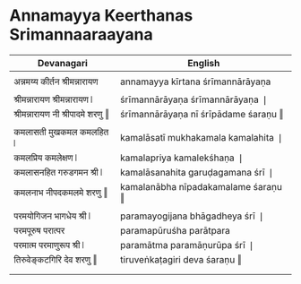 # Annamayya Keerthanas Srimannaaraayana

| Devanagari | English |
| ------ | ------ |
|  |  |
| अन्नमय्य कीर्तन श्रीमन्नारायण   | annamayya kīrtana śrīmannārāyaṇa   |
|  |  |
| श्रीमन्नारायण श्रीमन्नारायण ❘   | śrīmannārāyaṇa śrīmannārāyaṇa ❘   |
| श्रीमन्नारायण नी श्रीपादमे शरणु ‖   | śrīmannārāyaṇa nī śrīpādame śaraṇu ‖   |
|  |  |
| कमलासती मुखकमल कमलहित ❘   | kamalāsatī mukhakamala kamalahita ❘   |
| कमलप्रिय कमलेक्षण ❘   | kamalapriya kamalekśhaṇa ❘   |
| कमलासनहित गरुडगमन श्री ❘   | kamalāsanahita garuḍagamana śrī ❘   |
| कमलनाभ नीपदकमलमे शरणु ‖   | kamalanābha nīpadakamalame śaraṇu ‖   |
|  |  |
| परमयोगिजन भागधेय श्री ❘   | paramayogijana bhāgadheya śrī ❘   |
| परमपूरुष परात्पर   | paramapūruśha parātpara   |
| परमात्म परमाणुरूप श्री ❘   | paramātma paramāṇurūpa śrī ❘   |
| तिरुवेङ्कटगिरि देव शरणु ‖   | tiruveṅkaṭagiri deva śaraṇu ‖   |
|  |  |
|  |  |
